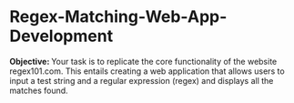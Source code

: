 # Regex-Matching-Web-App-Development
<b> Objective: </b>
Your task is to replicate the core functionality of the website regex101.com. This entails creating a web application that allows users to input a test string and a regular expression (regex) and displays all the matches found.

